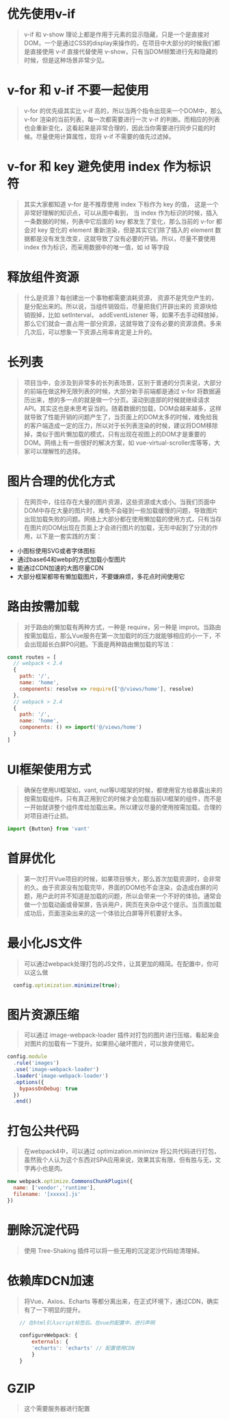 # 优先使用v-if

> v-if 和 v-show 理论上都是作用于元素的显示隐藏，只是一个是直接对DOM，一个是通过CSS的display来操作的，在项目中大部分的时候我们都是直接使用 v-if 直接代替使用 v-show，只有当DOM频繁进行先和隐藏的时候，但是这种场景非常少见。

#  v-for 和 v-if 不要一起使用

> v-for 的优先级其实比 v-if 高的，所以当两个指令出现来一个DOM中，那么 v-for 渲染的当前列表，每一次都需要进行一次 v-if 的判断。而相应的列表也会重新变化，这看起来是非常合理的，因此当你需要进行同步只能的时候。尽量使用计算属性，现将 v-if 不需要的值先过滤掉。

# v-for 和 key 避免使用 index 作为标识符

> 其实大家都知道 v-for 是不推荐使用 index 下标作为 key 的值， 这是一个非常好理解的知识点，可以从图中看到， 当 index 作为标识的时候，插入一条数据的时候，列表中它后面的 key 都发生了变化，那么当前的 v-for 都会对 key 变化的 element 重新渲染，但是其实它们除了插入的 element 数据都是没有发生改变，这就导致了没有必要的开销。所以，尽量不要使用 index 作为标识，而采用数据中的唯一值，如 id 等字段

# 释放组件资源

> 什么是资源？每创建出一个事物都需要消耗资源， 资源不是凭空产生的，是分配出来的。所以说，当组件销毁后，尽量把我们开辟出来的 资源块给销毁掉，比如 setInterval， addEventListener 等，如果不去手动释放掉，那么它们就会一直占用一部分资源，这就导致了没有必要的资源浪费。多来几次后，可以想象一下资源占用率肯定是上升的。

# 长列表

> 项目当中，会涉及到非常多的长列表场景，区别于普通的分页来说，大部分的前端在做这种无限列表的时候，大部分新手前端都是通过 v-for 将数据遍历出来，想的多一点的就是做一个分页。滚动到底部的时候就继续请求API。其实这也是未思考妥当的。随着数据的加载，DOM会越来越多，这样就导致了性能开销的问题产生了，当页面上的DOM太多的时候，难免给我的客户端造成一定的压力，所以对于长列表渲染的时候，建议将DOM移除掉，类似于图片懒加载的模式，只有出现在视图上的DOM才是重要的DOM。网络上有一些很好的解决方案，如 vue-virtual-scroller库等等，大家可以理解性的选择。

# 图片合理的优化方式

> 在网页中，往往存在大量的图片资源，这些资源或大或小。当我们页面中DOM中存在大量的图片时，难免不会碰到一些加载缓慢的问题，导致图片出现加载失败的问题。网络上大部分都在使用懒加载的使用方式，只有当存在图片的DOM出现在页面上才会进行图片的加载，无形中起到了分流的作用，以下是一套实践的方案：

* 小图标使用SVG或者字体图标
* 通过base64和webp的方式加载小型图片
* 能通过CDN加速的大图尽量CDN
* 大部分框架都带有懒加载图片，不要嫌麻烦，多花点时间使用它

# 路由按需加载

> 对于路由的懒加载有两种方式，一种是 require，另一种是 improt。当路由按需加载后，那么Vue服务在第一次加载时的压力就能够相应的小一下，不会出现超长白屏P0问题。下面是两种路由懒加载的写法：

```js
const routes = [
  // webpack < 2.4
  {
    path: '/',
    name: 'home',
    components: resolve => require(['@/views/home'], resolve)
  },
  // webpack > 2.4
  {
    path: '/',
    name: 'home',
    components: () => import('@/views/home')
  }
]
```

# UI框架使用方式

> 确保在使用UI框架如，vant, nut等UI框架的时候，都使用官方给暴露出来的按需加载组件。只有真正用到它的时候才会加载当前UI框架的组件，而不是一开始就讲整个组件库给加载出来。所以建议尽量的使用按需加载。合理的对项目进行止损。

```js
import {Button} from 'vant'
```

# 首屏优化

> 第一次打开Vue项目的时候，如果项目够大，那么首次加载资源时，会非常的久。由于资源没有加载完毕，界面的DOM也不会渲染，会造成白屏的问题，用户此时并不知道是加载的问题，所以会带来一个不好的体验。通常会做一个加载动画或骨架屏，告诉用户，网页在夹杂中这个提示。当页面加载成功后，页面渲染出来的这一个体验比白屏等开机要好太多。


# 最小化JS文件

> 可以通过webpack处理打包的JS文件，让其更加的精简。在配置中，你可以这么做

```js
  config.optimization.minimize(true);
```

# 图片资源压缩

> 可以通过 image-webpack-loader 插件对打包的图片进行压缩，看起来会对图片的加载有一下提升。如果担心破坏图片，可以放弃使用它。

```js
config.module
  .rule('images')
  .use('image-webpack-loader')
  .loader('image-webpack-loader')
  .options({
    bypassOnDebug: true
  })
  .end()
```

# 打包公共代码

> 在webpack4中，可以通过 optimization.minimize 将公共代码进行打包，虽然我个人认为这个东西对SPA应用来说，效果其实有限，但有胜与无，文字再小也是肉。

```js
new webpack.optimize.CommonsChunkPlugin({
  name: ['vendor','runtime'],
  filename: '[xxxxx].js'
})
```

# 删除沉淀代码

> 使用 Tree-Shaking 插件可以将一些无用的沉淀泥沙代码给清理掉。

# 依赖库DCN加速

> 将Vue、Axios、Echarts 等都分离出来，在正式环境下，通过CDN，确实有了一下明显的提升。

```js
    // 在html引入script标签后。在vue的配置中，进行声明
    
    configureWebpack: {
        externals: {
        'echarts': 'echarts' // 配置使用CDN
        }
    } 
```

# GZIP

> 这个需要服务器进行配置
